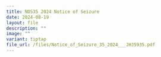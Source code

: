```yaml
---
title: NOS35 2024 Notice of Seizure
date: 2024-08-19
layout: file
description: ""
image: ""
variant: tiptap
file_url: /files/Notice_of_Seizure_35_2024___JHJ5935.pdf
---
```

